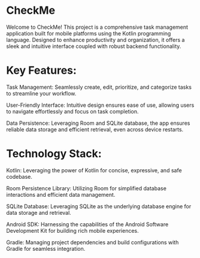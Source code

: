 # CheckMe
Welcome to CheckMe! This project is a comprehensive task management application built for mobile platforms using the Kotlin programming language. Designed to enhance productivity and organization, it offers a sleek and intuitive interface coupled with robust backend functionality.

# Key Features:

Task Management: Seamlessly create, edit, prioritize, and categorize tasks to streamline your workflow.

User-Friendly Interface: Intuitive design ensures ease of use, allowing users to navigate effortlessly and focus on task completion.

Data Persistence: Leveraging Room and SQLite database, the app ensures reliable data storage and efficient retrieval, even across device restarts.

# Technology Stack:

Kotlin: Leveraging the power of Kotlin for concise, expressive, and safe codebase.

Room Persistence Library: Utilizing Room for simplified database interactions and efficient data management.

SQLite Database: Leveraging SQLite as the underlying database engine for data storage and retrieval.

Android SDK: Harnessing the capabilities of the Android Software Development Kit for building rich mobile experiences.

Gradle: Managing project dependencies and build configurations with Gradle for seamless integration.
